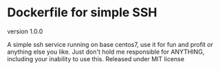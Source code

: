 # Dockerfile for simple SSH

version 1.0.0


A simple ssh service running on base centos7, use it for fun and profit or anything else you like.
Just don't hold me responsible for ANYTHING, including your inability to use this. Released under MIT license
